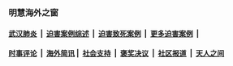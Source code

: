
### 明慧海外之窗

####  [武汉肺炎](indexes/365.md?t=04091100) &nbsp;|&nbsp;  [迫害案例综述](indexes/328.md?t=04091100) &nbsp;|&nbsp; [迫害致死案例](indexes/277.md?t=04091100)  &nbsp;|&nbsp; [更多迫害案例](indexes/81.md?t=04091100)  &nbsp;|&nbsp; 
####  [时事评论](indexes/19.md?t=04091100) &nbsp;|&nbsp; [海外简讯](indexes/245.md?t=04091100)&nbsp;|&nbsp;  [社会支持](indexes/140.md?t=04091100) &nbsp;|&nbsp; [褒奖决议](indexes/282.md?t=04091100) &nbsp;|&nbsp; [社区报道](indexes/91.md?t=04091100)  &nbsp;|&nbsp; [天人之间](indexes/78.md?t=04091100) 

